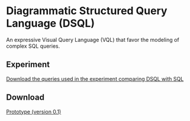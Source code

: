 #  Diagrammatic Structured Query Language (DSQL)

An expressive Visual Query Language (VQL) that favor the modeling of complex SQL queries.



## Experiment

[Download the queries used in the experiment comparing DSQL with SQL](experiment/DSQL-experiment.pdf)



## Download

[Prototype (version 0.1)](experiment/DSQL-experiment.pdf)

